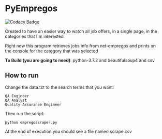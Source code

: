 # PyEmpregos

[![Codacy Badge](https://api.codacy.com/project/badge/Grade/cdd93e640af24fc6ba1eccf5d48997fe)](https://app.codacy.com/app/josuefreire1/PyEmpregos?utm_source=github.com&utm_medium=referral&utm_content=josuefreire1/PyEmpregos&utm_campaign=Badge_Grade_Dashboard)

Created to have an easier way to watch all job offers, in a single page, in the categories that I'm interested.

Right now this program retrieves jobs info from net-empregos and prints on the console  for the category that was selected  

**To Build (you are going to need)**: python-3.7.2 and beautifulsoup4 and csv


## How to run

Change the data.txt to the search terms that you want:

```
QA Engineer
QA Analyst
Quality Assurance Engineer
```

Then run the script:

```
python empregossraper.py
```

At the end of execution you should see a file named scrape.csv
